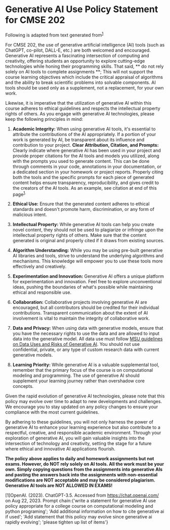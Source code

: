 # Generative AI Use Policy Statement for CMSE 202

Following is adapted from text generated from<sup>[1](#footnote1)

For CMSE 202, the use of generative artificial intelligence (AI) tools (such as ChatGPT, co-pilot, DALL-E, etc.) are both welcomed and encouraged. Generative AI represents a fascinating intersection of computing and creativity, offering students an opportunity to explore cutting-edge technologies while honing their programming skills.  That said, ** do not rely solely on AI tools to complete assignments **;  This will not support the course learning objectives which include the critical appraisal of algorithms and the ability to break scientific problems into solvable components.  AI tools should be used only as a supplement, not a replacement, for your own work. 

Likewise, it is imperative that the utilization of generative AI within this course adheres to ethical guidelines and respects the intellectual property rights of others. As you engage with generative AI technologies, please keep the following principles in mind:

1. **Academic Integrity:** When using generative AI tools, it's essential to attribute the contributions of the AI appropriately. If a portion of your work is generated by AI, be transparent about its influence and contribution to your project. **Clear Attribution, Citation, and Prompts:** Clearly indicate where generative AI has been used in your project and provide proper citations for the AI tools and models you utilized, along with the prompts you used to generate content. This can be done through comments in your code, annotations in your documentation, or a dedicated section in your homework or project reports. Properly citing both the tools and the specific prompts for each piece of generated content helps ensure transparency, reproducibility, and gives credit to the creators of the AI tools.  As an example, see citation at end of this page<sup>[1](#footnote1).

2. **Ethical Use:** Ensure that the generated content adheres to ethical standards and doesn't promote harm, discrimination, or any form of malicious intent. 

3. **Intellectual Property:** While generative AI tools can help you create novel content, they should not be used to plagiarize or infringe upon the intellectual property rights of others. Make sure that the content generated is original and properly cited if it draws from existing sources.

4. **Algorithm Understanding:** While you may be using pre-built generative AI libraries and tools, strive to understand the underlying algorithms and mechanisms. This knowledge will empower you to use these tools more effectively and creatively.

5. **Experimentation and Innovation:** Generative AI offers a unique platform for experimentation and innovation. Feel free to explore unconventional ideas, pushing the boundaries of what's possible while maintaining ethical and responsible use.

6. **Collaboration:** Collaborative projects involving generative AI are encouraged, but all contributors should be credited for their individual contributions. Transparent communication about the extent of AI involvement is vital to maintain the integrity of collaborative work.

7. **Data and Privacy:** When using data with generative models, ensure that you have the necessary rights to use the data and are allowed to input data into the generative model.  All data use must follow <a href="https://tech.msu.edu/about/guidelines-policies/generative-ai/">MSU guidelines on Data Uses and Risks of Generative AI</a>. You should not use confidential, private, or any type of custom research data with current generative models.

8. **Learning Priority:** While generative AI is a valuable supplemental tool, remember that the primary focus of the course is on computational modeling and programming. The use of generative AI should supplement your learning journey rather than overshadow core concepts. 

Given the rapid evolution of generative AI technologies, please note that this policy may evolve over time to adapt to new developments and challenges. We encourage you to stay updated on any policy changes to ensure your compliance with the most current guidelines.

By adhering to these guidelines, you will not only harness the power of generative AI to enhance your learning experience but also contribute to a respectful, creative, and responsible academic environment. Through your exploration of generative AI, you will gain valuable insights into the intersection of technology and creativity, setting the stage for a future where ethical and innovative AI applications flourish.

**The policy above applies to daily and homework assignments but not exams. However, do NOT rely solely on AI tools. All the work must be your own. Simply copying questions from the assignments into generative AIs and pasting the answers back into the assignments with non-essential modifications are NOT acceptable and may be considered plagiarism. Generative AI tools are NOT ALLOWED IN EXAMS!**

<a name="footnote1">[1]</a>OpenAI. (2023). ChatGPT-3.5. Accessed from https://chat.openai.com/ on Aug 22, 2023.  Prompt chain:{'write a statement for generative AI use policy appropriate for a college course on computational modeling and python programing'; 'Add additional information on how to cite generative ai if used'; 'Add statement that this policy may evolve since generative ai rapidly evolving'; 'please tighten up list of items'} 